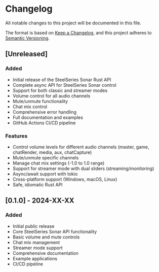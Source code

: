 # Changelog

All notable changes to this project will be documented in this file.

The format is based on [Keep a Changelog](https://keepachangelog.com/en/1.0.0/),
and this project adheres to [Semantic Versioning](https://semver.org/spec/v2.0.0.html).

## [Unreleased]

### Added
- Initial release of the SteelSeries Sonar Rust API
- Complete async API for SteelSeries Sonar control
- Support for both classic and streamer modes
- Volume control for all audio channels
- Mute/unmute functionality
- Chat mix control
- Comprehensive error handling
- Full documentation and examples
- GitHub Actions CI/CD pipeline

### Features
- Control volume levels for different audio channels (master, game, chatRender, media, aux, chatCapture)
- Mute/unmute specific channels
- Manage chat mix settings (-1.0 to 1.0 range)
- Support for streamer mode with dual sliders (streaming/monitoring)
- Async/await support with tokio
- Cross-platform support (Windows, macOS, Linux)
- Safe, idiomatic Rust API

## [0.1.0] - 2024-XX-XX

### Added
- Initial public release
- Core SteelSeries Sonar API functionality
- Basic volume and mute controls
- Chat mix management
- Streamer mode support
- Comprehensive documentation
- Example applications
- CI/CD pipeline
